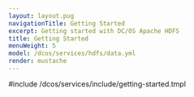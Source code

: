 ```yaml
---
layout: layout.pug
navigationTitle: Getting Started 
excerpt: Getting started with DC/OS Apache HDFS
title: Getting Started 
menuWeight: 5
model: /dcos/services/hdfs/data.yml
render: mustache
---
```


#include /dcos/services/include/getting-started.tmpl

